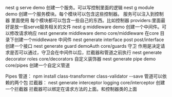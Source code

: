 nest g serve demo  创建一个服务。可以写控制里面的逻辑
nest g module demo 创建一个服务模块。每个模块可以包含这些控制器。 服务可以注入到控制器 里面使用
    每个模块都可以包含一些自己的东西。比如控制器
    providers:里面最好是放一些serve服务相关的文件
nest g middleware demo 创建一个中间件。可以修改请求响应
nest generate middleware demo core/middleware  在core 目录下创建一个middleware 中间件
nest generate interface post post/interface   创建一个接口
nest generate guard demoAuth core/guards 守卫 作用是决定请求是否可以通过，守卫会在中间件以后，拦截器和管道之前执行
nest generate decorator roles core/decorators 自定义装饰器
nest generate pipe demo core/pipes 创建一个自定义管道  

Pipes 管道：
    npm install class-transformer class-validator --save 管道可以依赖的两个包
拦截器：
    nest generate interceptor logging core/interceptor  创建一个拦截器  拦截器可以绑定在请求方法的上面。和控制器类的上面
